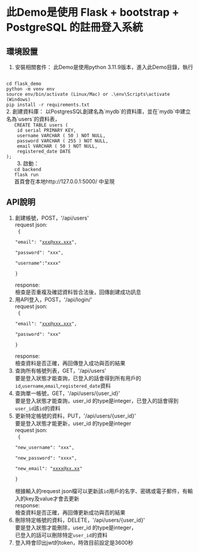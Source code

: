 # 此Demo是使用 Flask + bootstrap + PostgreSQL 的註冊登入系統
## 環境設置
1. 安裝相關套件：
  此Demo是使用python 3.11.9版本，進入此Demo目錄，執行  
<code>
cd flask_demo  
python -m venv env  
source env/bin/activate (Linux/Mac) or .\env\Scripts\activate (Windows)  
pip install -r requirements.txt  
</code>
2. 創建資料庫：
   以PostgresSQL創建名為`mydb`的資料庫，並在`mydb`中建立名為`users`的資料表，  
   <code>
   CREATE TABLE users (  
	id serial PRIMARY KEY,  
	username VARCHAR ( 50 ) NOT NULL,  
	password VARCHAR ( 255 ) NOT NULL,  
	email VARCHAR ( 50 ) NOT NULL,  
    registered_date DATE  
);  
    </code>
3. 啟動：  
   <code>
   cd backend  
   flask run  
   </code>
   首頁會在本地http://127.0.0.1:5000/  中呈現

## API說明
1. 創建帳號，POST，'/api/users'  
   request json:  
   <code>
    {  
    "email": "xxx@xxx.xxx",  
    "password": "xxx",  
    "username":"xxxx"  
    }  
   </code>
   response:  
       檢查是否重複及確認資料皆合法後，回傳創建成功訊息  
2. 用API登入，POST，'/api/login/'  
   request json:  
   <code>
    {  
    "email": "xxx@xxx.xxx",  
    "password": "xxx"  
    }  
   </code>
   response:  
       檢查資料是否正確，再回傳登入成功與否的結果  
3. 查詢所有帳號列表，GET，'/api/users'  
   要是登入狀態才能查詢，已登入的話會得到所有用戶的  
    `id`,`username`,`email`,`registered_date`資料  
4. 查詢單一帳號，GET，'/api/users/{user_id}'  
   要是登入狀態才能查詢，user_id 的type是integer，已登入的話會得到`user_id`該`id`的資料  
5. 更新特定帳號的資料，PUT，'/api/users/{user_id}'  
   要是登入狀態才能更新，user_id 的type是integer  
   request json:  
   <code>
    {  
    "new_username": "xxx",  
    "new_password": "xxxx",  
    "new_email": "xxxx@xx.xx"  
    }  
   </code>
   根據輸入的request json檔可以更新該`id`用戶的名字、密碼或電子郵件，有輸入的key及value才會去更新  
   response:  
       檢查資料是否正確，再回傳更新成功與否的結果  
6. 刪除特定帳號的資料，DELETE，'/api/users/{user_id}'  
   要是登入狀態才能刪除，user_id 的type是integer，  
   已登入的話可以刪除特定`user_id`的資料  
7. 登入時會印出jwt的token，時效目前設定是3600秒